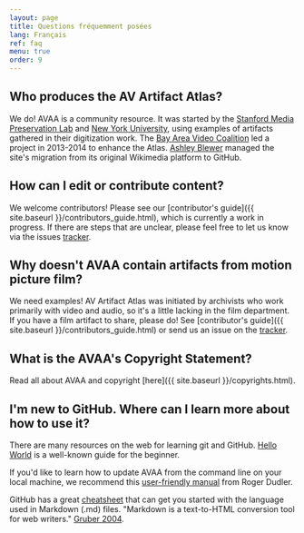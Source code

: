 ```yaml
---
layout: page
title: Questions fréquemment posées 
lang: Français
ref: faq
menu: true
order: 9
---
```


## Who produces the AV Artifact Atlas?

We do! AVAA is a community resource. It was started by the [Stanford Media Preservation Lab](https://lib.stanford.edu/stanford-media-preservation-lab/) and [New York University](http://dlib.nyu.edu/dlts/), using examples of artifacts gathered in their digitization work. The [Bay Area Video Coalition](http://www.bavc.org) led a project in 2013-2014 to enhance the Atlas. [Ashley Blewer](http://ashleyblewer.com/) managed the site's migration from its original Wikimedia platform to GitHub.

## How can I edit or contribute content?

We welcome contributors! Please see our [contributor's guide]({{ site.baseurl }}/contributors_guide.html), which is currently a work in progress. If there are steps that are unclear, please feel free to let us know via the issues [tracker](https://github.com/bavc/avaa/issues).

## Why doesn't AVAA contain artifacts from motion picture film?

We need examples! AV Artifact Atlas was initiated by archivists who work primarily with video and audio, so it's a little lacking in the film department. If you have a film artifact to share, please do! See [contributor's guide]({{ site.baseurl }}/contributors_guide.html) or send us an issue on the [tracker](https://github.com/bavc/avaa/issues).

## What is the AVAA's Copyright Statement?

Read all about AVAA and copyright [here]({{ site.baseurl }}/copyrights.html).

## I'm new to GitHub. Where can I learn more about how to use it?

There are many resources on the web for learning git and GitHub. [Hello World](https://guides.github.com/activities/hello-world/) is a well-known guide for the beginner.

If you'd like to learn how to update AVAA from the command line on your local machine, we recommend this [user-friendly manual](http://rogerdudler.github.io/git-guide/) from Roger Dudler.

GitHub has a great [cheatsheet](https://github.com/adam-p/markdown-here/wiki/Markdown-Cheatsheet) that can get you started with the language used in Markdown (.md) files. "Markdown is a text-to-HTML conversion tool for web writers." [Gruber 2004](http://daringfireball.net/projects/markdown/).

